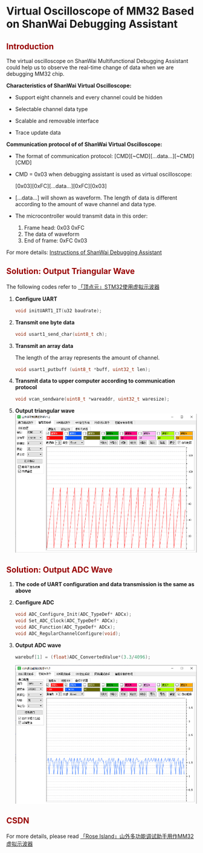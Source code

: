 # Virtual Oscilloscope of MM32 Based on ShanWai Debugging Assistant
## <font color=#990000>Introduction</font>

The virtual oscilloscope on ShanWai Multifunctional Debugging Assistant could help us to observe the real-time change of data when we are debugging MM32 chip.

**Characteristics of ShanWai Virtual Oscilloscope:**

- Support eight channels and every channel could be hidden
- Selectable channel data type
- Scalable and removable interface

- Trace update data

**Communication protocol of of ShanWai Virtual Oscilloscope:**

- The format of communication protocol: \[CMD\]\[\~CMD\]\[…data…\]\[\~CMD\]\[CMD\]

- CMD = 0x03 when debugging assistant is used as virtual oscilloscope:

  \[0x03\]\[0xFC\]\[…data…\]\[0xFC\]\[0x03\]

- \[…data…\] will shown as waveform. The length of data is different according to the amount of wave channel and data type.

- The microcontroller would transmit data in this order:

  1. Frame head: 0x03 0xFC
  2. The data of waveform
  3. End of frame: 0xFC 0x03

For more details: [Instructions of ShanWai Debugging Assistant][instructions]

## <font color=#990000>Solution: Output Triangular Wave</font>

The following codes refer to [「顶点元」STM32使用虚拟示波器][oscilloscope]

1. **Configure UART**

   ```C
   void initUART1_IT(u32 baudrate);
   ```

2. **Transmit one byte data**

   ```C
   void usart1_send_char(uint8_t ch);
   ```

3. **Transmit an array data**

   The length of the array represents the amount of channel.

   ```C
   void usart1_putbuff (uint8_t *buff, uint32_t len);
   ```

4. **Transmit data to upper computer according to communication protocol**

   ```C
   void vcan_sendware(uint8_t *wareaddr, uint32_t waresize);
   ```

5. **Output triangular wave**
    ![image](https://github.com/Miao-T/VirtualOscilloscope/blob/main/result_pic/triangular_wave.png)

## <font color=#990000>Solution: Output ADC Wave</font>

1. **The code of UART configuration and data transmission is the same as above**

2. **Configure ADC**

   ```c
   void ADC_Configure_Init(ADC_TypeDef* ADCx);
   void Set_ADC_Clock(ADC_TypeDef* ADCx);
   void ADC_Function(ADC_TypeDef* ADCx);
   void ADC_RegularChannelConfigure(void);
   ```

3. **Output ADC wave**

   ```C
   warebuf[1] = (float)ADC_ConvertedValue*(3.3/4096);
   ```
    ![image](https://github.com/Miao-T/VirtualOscilloscope/blob/main/result_pic/ADC_wave.png)

## <font color=#990000>CSDN</font>

For more details, please read [「Rose Island」山外多功能调试助手用作MM32虚拟示波器][rose island]

[instructions]: https://wenku.baidu.com/view/a1300c6e59fb770bf78a6529647d27284b733799.html
[oscilloscope]: https://blog.csdn.net/xiaoyuanwuhui/article/details/86350171

[rose island]:https://blog.csdn.net/weixin_42150654/article/details/114698352

